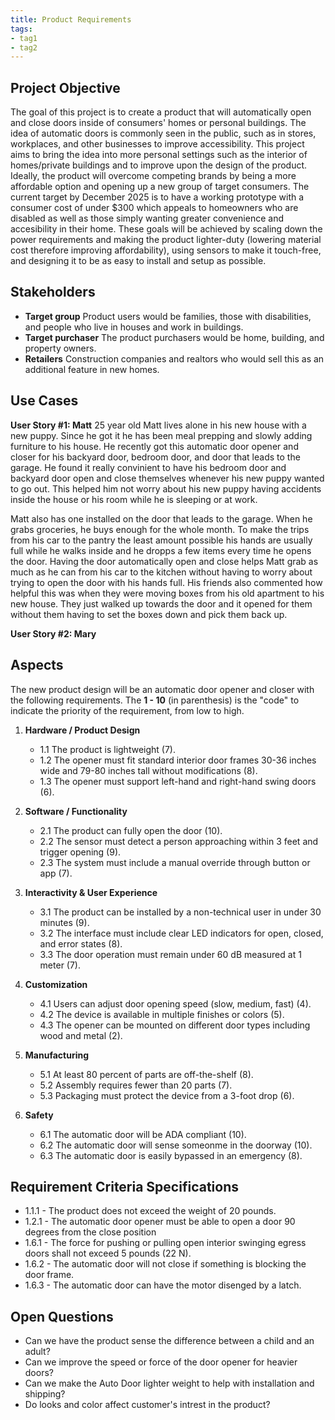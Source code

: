 ```yaml
---
title: Product Requirements
tags:
- tag1
- tag2
---
```


## Project Objective

The goal of this project is to create a product that will automatically open and close doors inside of consumers' homes or personal buildings. The idea of automatic doors is commonly seen in the public, such as in stores, workplaces, and other businesses to improve accessibility. This project aims to bring the idea into more personal settings such as the interior of homes/private buildings and to improve upon the design of the product. Ideally, the product will overcome competing brands by being a more affordable option and opening up a new group of target consumers. The current target by December 2025 is to have a working prototype with a consumer cost of under $300 which appeals to homeowners who are disabled as well as those simply wanting greater convenience and accesibility in their home. These goals will be achieved by scaling down the power requirements and making the product lighter-duty (lowering material cost therefore improving affordability), using sensors to make it touch-free, and designing it to be as easy to install and setup as possible.


## Stakeholders

- **Target group** Product users would be families, those with disabilities, and people who live in houses and work in buildings. 
- **Target purchaser** The product purchasers would be home, building, and property owners.
- **Retailers** Construction companies and realtors who would sell this as an additional feature in new homes. 


## Use Cases

**User Story #1: Matt**
25 year old Matt lives alone in his new house with a new puppy. Since he got it he has been meal prepping and slowly adding furniture to his house. He recently got this automatic door opener and closer for his backyard door, bedroom door, and door that leads to the garage. He found it really convinient to have his bedroom door and backyard door open and close themselves whenever his new puppy wanted to go out. This helped him not worry about his new puppy having accidents inside the house or his room while he is sleeping or at work. 

Matt also has one installed on the door that leads to the garage. When he grabs groceries, he buys enough for the whole month. To make the trips from his car to the pantry the least amount possible his hands are usually full while he walks inside and he dropps a few items every time he opens the door. Having the door automatically open and close helps Matt grab as much as he can from his car to the kitchen without having to worry about trying to open the door with his hands full. His friends also commented how helpful this was when they were moving boxes from his old apartment to his new house. They just walked up towards the door and it opened for them without them having to set the boxes down and pick them back up. 


**User Story #2: Mary**


## Aspects

The new product design will be an automatic door opener and closer with the following requirements. The **1 - 10** (in parenthesis) is the "code" to indicate the priority of the requirement, from low to high.

1. **Hardware / Product Design**
      * 1.1 The product is lightweight (7).
      * 1.2 The opener must fit standard interior door frames 30-36 inches wide and 79-80 inches tall without modifications (8).
      * 1.3 The opener must support left-hand and right-hand swing doors (6).

1. **Software / Functionality** 
      * 2.1 The product can fully open the door (10). 
      * 2.2 The sensor must detect a person approaching within 3 feet and trigger opening (9).
      * 2.3 The system must include a manual override through button or app (7).

1. **Interactivity & User Experience**
      * 3.1 The product can be installed by a non-technical user in under 30 minutes (9).
      * 3.2 The interface must include clear LED indicators for open, closed, and error states (8).
      * 3.3 The door operation must remain under 60 dB measured at 1 meter (7).

1. **Customization**
      * 4.1 Users can adjust door opening speed (slow, medium, fast) (4).
      * 4.2 The device is available in multiple finishes or colors (5).
      * 4.3 The opener can be mounted on different door types including wood and metal (2).

1. **Manufacturing**
      * 5.1 At least 80 percent of parts are off-the-shelf (8).
      * 5.2 Assembly requires fewer than 20 parts (7).
      * 5.3 Packaging must protect the device from a 3-foot drop (6).

1. **Safety** 
      * 6.1 The automatic door will be ADA compliant (10).
      * 6.2 The automatic door will sense someonme in the doorway (10). 
      * 6.3 The automatic door is easily bypassed in an emergency (8).
      

## Requirement Criteria Specifications

* 1.1.1 - The product does not exceed the weight of 20 pounds. 
* 1.2.1 - The automatic door opener must be able to open a door 90 degrees from the close position 
* 1.6.1 - The force for pushing or pulling open interior swinging egress doors shall not exceed 5 pounds (22 N). 
* 1.6.2 - The automatic door will not close if something is blocking the door frame.
* 1.6.3 - The automatic door can have the motor disenged by a latch. 

## Open Questions

* Can we have the product sense the difference between a child and an adult? 
* Can we improve the speed or force of the door opener for heavier doors? 
* Can we make the Auto Door lighter weight to help with installation and shipping? 
* Do looks and color affect customer's intrest in the product? 
